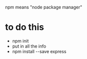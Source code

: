 npm means "node package manager"
# to do this 
- npm init
- put in all the info
- npm install --save express